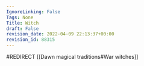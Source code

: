 ```yaml
---
IgnoreLinking: False
Tags: None
Title: Witch
draft: False
revision_date: 2022-04-09 22:13:37+00:00
revision_id: 88315
---
```


#REDIRECT [[Dawn magical traditions#War witches]]